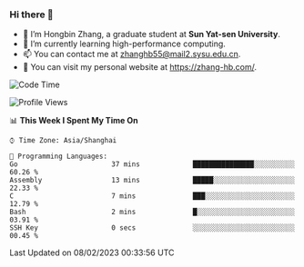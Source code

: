 ### Hi there 👋

- 🔭 I’m Hongbin Zhang, a graduate student at **Sun Yat-sen University**.
- 🌱 I’m currently learning high-performance computing.
- 📫 You can contact me at zhanghb55@mail2.sysu.edu.cn.
- 👀 You can visit my personal website at https://zhang-hb.com/.

<!--START_SECTION:waka-->
![Code Time](http://img.shields.io/badge/Code%20Time-50%20hrs%2016%20mins-blue)

![Profile Views](http://img.shields.io/badge/Profile%20Views-4-blue)

📊 **This Week I Spent My Time On** 

```text
⌚︎ Time Zone: Asia/Shanghai

💬 Programming Languages: 
Go                       37 mins             ███████████████░░░░░░░░░░   60.26 % 
Assembly                 13 mins             █████░░░░░░░░░░░░░░░░░░░░   22.33 % 
C                        7 mins              ███░░░░░░░░░░░░░░░░░░░░░░   12.79 % 
Bash                     2 mins              █░░░░░░░░░░░░░░░░░░░░░░░░   03.91 % 
SSH Key                  0 secs              ░░░░░░░░░░░░░░░░░░░░░░░░░   00.45 % 

```


 Last Updated on 08/02/2023 00:33:56 UTC
<!--END_SECTION:waka-->